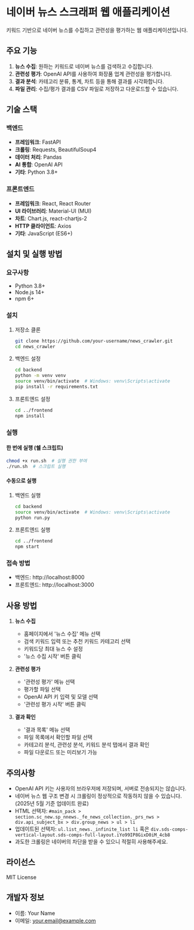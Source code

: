 # 네이버 뉴스 스크래퍼 웹 애플리케이션

키워드 기반으로 네이버 뉴스를 수집하고 관련성을 평가하는 웹 애플리케이션입니다.

## 주요 기능

1. **뉴스 수집**: 원하는 키워드로 네이버 뉴스를 검색하고 수집합니다.
2. **관련성 평가**: OpenAI API를 사용하여 화장품 업계 관련성을 평가합니다.
3. **결과 분석**: 카테고리 분류, 통계, 차트 등을 통해 결과를 시각화합니다.
4. **파일 관리**: 수집/평가 결과를 CSV 파일로 저장하고 다운로드할 수 있습니다.

## 기술 스택

### 백엔드
- **프레임워크**: FastAPI
- **크롤링**: Requests, BeautifulSoup4
- **데이터 처리**: Pandas
- **AI 통합**: OpenAI API
- **기타**: Python 3.8+

### 프론트엔드
- **프레임워크**: React, React Router
- **UI 라이브러리**: Material-UI (MUI)
- **차트**: Chart.js, react-chartjs-2
- **HTTP 클라이언트**: Axios
- **기타**: JavaScript (ES6+)

## 설치 및 실행 방법

### 요구사항
- Python 3.8+
- Node.js 14+
- npm 6+

### 설치

1. 저장소 클론
   ```bash
   git clone https://github.com/your-username/news_crawler.git
   cd news_crawler
   ```

2. 백엔드 설정
   ```bash
   cd backend
   python -m venv venv
   source venv/bin/activate  # Windows: venv\Scripts\activate
   pip install -r requirements.txt
   ```

3. 프론트엔드 설정
   ```bash
   cd ../frontend
   npm install
   ```

### 실행

#### 한 번에 실행 (쉘 스크립트)
```bash
chmod +x run.sh  # 실행 권한 부여
./run.sh  # 스크립트 실행
```

#### 수동으로 실행

1. 백엔드 실행
   ```bash
   cd backend
   source venv/bin/activate  # Windows: venv\Scripts\activate
   python run.py
   ```

2. 프론트엔드 실행
   ```bash
   cd ../frontend
   npm start
   ```

### 접속 방법
- 백엔드: http://localhost:8000
- 프론트엔드: http://localhost:3000

## 사용 방법

1. **뉴스 수집**
   - 홈페이지에서 '뉴스 수집' 메뉴 선택
   - 검색 키워드 입력 또는 추천 키워드 카테고리 선택
   - 키워드당 최대 뉴스 수 설정
   - '뉴스 수집 시작' 버튼 클릭

2. **관련성 평가**
   - '관련성 평가' 메뉴 선택
   - 평가할 파일 선택
   - OpenAI API 키 입력 및 모델 선택
   - '관련성 평가 시작' 버튼 클릭

3. **결과 확인**
   - '결과 목록' 메뉴 선택
   - 파일 목록에서 확인할 파일 선택
   - 카테고리 분석, 관련성 분석, 키워드 분석 탭에서 결과 확인
   - 파일 다운로드 또는 미리보기 가능

## 주의사항

- OpenAI API 키는 사용자의 브라우저에 저장되며, 서버로 전송되지는 않습니다.
- 네이버 뉴스 웹 구조 변경 시 크롤링이 정상적으로 작동하지 않을 수 있습니다. (2025년 5월 기준 업데이트 완료)
- HTML 선택자: `#main_pack > section.sc_new.sp_nnews._fe_news_collection._prs_nws > div.api_subject_bx > div.group_news > ul > li`
- 업데이트된 선택자: `ul.list_news._infinite_list li` 혹은 `div.sds-comps-vertical-layout.sds-comps-full-layout.iYo99IP8GixD0iM_4cb8`
- 과도한 크롤링은 네이버의 차단을 받을 수 있으니 적절히 사용해주세요.

## 라이선스

MIT License

## 개발자 정보

- 이름: Your Name
- 이메일: your.email@example.com

